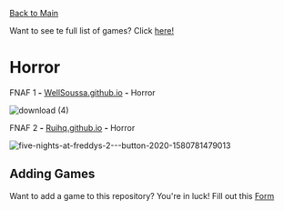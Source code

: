 [Back to Main](/../main/README.md)

Want to see te full list of games? Click [here!](/../main/Categories/All-Games-List.md)

# Horror

FNAF 1 **-** <a href="https://wellsousaaa.github.io/Five-Nights-at-Freddys-Web/">WellSoussa.github.io</a> **-** Horror 

![download (4)](https://github.com/Zryak/Open-Games/assets/152645699/28e1435e-90fe-43d0-a55c-4fbb18947940)

FNAF 2 **-** <a href="https://ruihq.github.io/FNAF2/">Ruihq.github.io</a> **-** Horror 

![five-nights-at-freddys-2---button-2020-1580781479013](https://github.com/Zryak/Open-Games/assets/152645699/7ecd52df-d0b8-4bf2-a66a-42f185d5f5bc)

## Adding Games
Want to add a game to this repository? You're in luck! Fill out this [Form](https://github.com/Zryak/Open-Games/issues/new?assignees=zryak&labels=game%2Cwebsite%2Cadd+game&projects=&template=WebsiteRequest.yml&title=%5BGame%5D%3A+I+want+)
